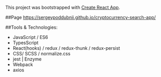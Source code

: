 This project was bootstrapped with [Create React App](https://github.com/facebook/create-react-app).

##Page https://sergeypoddubnii.github.io/cryptocurrency-search-app/
  
  ##Tools & Technologies: 
  * JavaScript / ES6
  * TypesScript
  * React(hooks) / redux / redux-thunk / redux-persist
  * CSS/ SCSS / normalize.css
  * jest | Enzyme
  * Webpack 
  * axios
